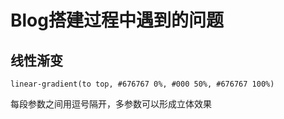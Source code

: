 # Blog搭建过程中遇到的问题

## 线性渐变

```
linear-gradient(to top, #676767 0%, #000 50%, #676767 100%)
```
每段参数之间用逗号隔开，多参数可以形成立体效果